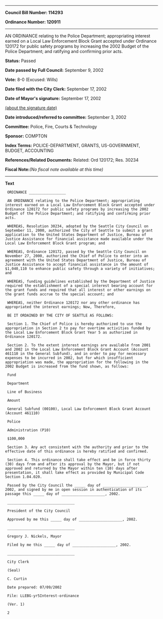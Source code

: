 

********

**Council Bill Number: 114293**
   
**Ordinance Number: 120911**
********

 AN ORDINANCE relating to the Police Department; appropriating interest earned on a Local Law Enforcement Block Grant accepted under Ordinance 120172 for public safety programs by increasing the 2002 Budget of the Police Department; and ratifying and confirming prior acts.

**Status:** Passed
   
**Date passed by Full Council:** September 9, 2002
   
**Vote:** 8-0 (Excused: Wills)
   
**Date filed with the City Clerk:** September 17, 2002
   
**Date of Mayor's signature:** September 17, 2002
   
[(about the signature date)](/~public/approvaldate.htm)
   
   
   
**Date introduced/referred to committee:** September 3, 2002
   
**Committee:** Police, Fire, Courts & Technology
   
**Sponsor:** COMPTON
   
   
**Index Terms:** POLICE-DEPARTMENT, GRANTS, US-GOVERNMENT, BUDGET, ACCOUNTING

**References/Related Documents:** Related: Ord 120172; Res. 30234

**Fiscal Note:**_(No fiscal note available at this time)_

********

**Text**
   
```
 ORDINANCE _________________

 AN ORDINANCE relating to the Police Department; appropriating interest earned on a Local Law Enforcement Block Grant accepted under Ordinance 120172 for public safety programs by increasing the 2002 Budget of the Police Department; and ratifying and confirming prior acts.

 WHEREAS, Resolution 30234, adopted by the Seattle City Council on September 11, 2000, authorized the City of Seattle to submit a grant application to the United States Department of Justice, Bureau of Justice Assistance for financial assistance made available under the Local Law Enforcement Block Grant program; and

 WHEREAS, Ordinance 120172, passed by the Seattle City Council on November 27, 2000, authorized the Chief of Police to enter into an agreement with the United States Department of Justice, Bureau of Justice Assistance to accept financial assistance in the amount of $1,040,110 to enhance public safety through a variety of initiatives; and

 WHEREAS, funding guidelines established by the Department of Justice required the establishment of a special interest bearing account for the grant funds and required that all interest or other earnings on the grant funds accrue to the special account; and

 WHEREAS, neither Ordinance 120172 nor any other ordinance has appropriated the interest earnings; Now, Therefore,

 BE IT ORDAINED BY THE CITY OF SEATTLE AS FOLLOWS:

 Section 1. The Chief of Police is hereby authorized to use the appropriation in Section 2 to pay for overtime activities funded by the Local Law Enforcement Block Grant Year 5 as authorized in Ordinance 120172.

 Section 2. To the extent interest earnings are available from 2001 and 2002 in the Local Law Enforcement Block Grant Account (Account 461110 in the General Subfund), and in order to pay for necessary expenses to be incurred in 2002, but for which insufficient appropriation was made, the appropriation for the following in the 2002 Budget is increased from the fund shown, as follows:

 Fund

 Department

 Line of Business

 Amount

 General Subfund (00100), Local Law Enforcement Block Grant Account (Account 461110)

 Police

 Administration (P10)

 $100,000

 Section 3. Any act consistent with the authority and prior to the effective date of this ordinance is hereby ratified and confirmed.

 Section 4. This ordinance shall take effect and be in force thirty (30) days from and after its approval by the Mayor, but if not approved and returned by the Mayor within ten (10) days after presentation, it shall take effect as provided by Municipal Code Section 1.04.020.

 Passed by the City Council the _____ day of ____________________, 2002, and signed by me in open session in authentication of its passage this _____ day of ____________________, 2002.

 _______________________________

 President of the City Council

 Approved by me this _____ day of ____________________, 2002.

 _______________________________

 Gregory J. Nickels, Mayor

 Filed by me this _____ day of ____________________, 2002.

 _______________________________

 City Clerk

 (Seal)

 C. Curtin

 Date prepared: 07/09/2002

 File: LLEBG-yr5Interest-ordinance

 (Ver. 1)

 2

```
